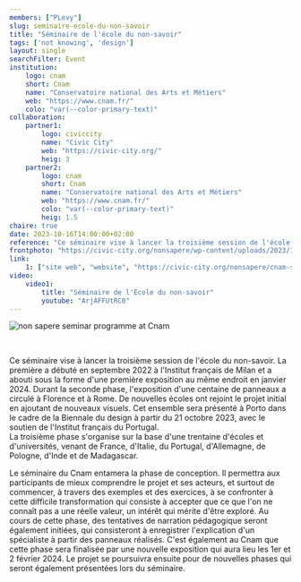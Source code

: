 ```yaml
---
members: ["PLevy"]
slug: seminaire-ecole-du-non-savoir
title: "Séminaire de l'école du non-savoir"
tags: ['not knowing', 'design']
layout: single
searchFilter: Event
institution:
    logo: cnam
    short: Cnam
    name: "Conservatoire national des Arts et Métiers"
    web: "https://www.cnam.fr/"
    colo: "var(--color-primary-text)"
collaboration:
    partner1:
        logo: civiccity
        name: "Civic City"
        web: "https://civic-city.org/"
        heig: 3
    partner2:
        logo: cnam
        short: Cnam
        name: "Conservatoire national des Arts et Métiers"
        web: "https://www.cnam.fr/"
        colo: "var(--color-primary-text)"
        heig: 1.5
chaire: true
date: 2023-10-16T14:00:00+02:00
reference: "Ce séminaire vise à lancer la troisième session de l'école du non-savoir. La première a débuté en septembre 2022 à l'Institut français de Milan et a abouti sous la forme d'une première exposition au même endroit en janvier 2024."
frontphoto: "https://civic-city.org/nonsapere/wp-content/uploads/2023/10/CNAM-question-mark-1.jpg"
link:
    1: ["site web", "website", "https://civic-city.org/nonsapere/cnam-seminary/"]
video:
    video1:
        title: "Séminaire de l'École du non-savoir"
        youtube: "ArjAFFUtRC0"
---
```


![non sapere seminar programme at Cnam](https://civic-city.org/nonsapere/wp-content/uploads/2023/10/SOCIAL-SCHOOLS.jpg "Programme of the seminar")

&nbsp;

Ce séminaire vise à lancer la troisième session de l'école du non-savoir. La première a débuté en septembre 2022 à l'Institut français de Milan et a abouti sous la forme d'une première exposition au même endroit en janvier 2024. Durant la seconde phase, l'exposition d'une centaine de panneaux a circulé à Florence et à Rome. De nouvelles écoles ont rejoint le projet initial en ajoutant de nouveaux visuels. Cet ensemble sera présenté à Porto dans le cadre de la Biennale du design à partir du 21 octobre 2023, avec le soutien de l'Institut français du Portugal.  
La troisième phase s'organise sur la base d'une trentaine d'écoles et d'universités, venant de France, d'Italie, du Portugal, d'Allemagne, de Pologne, d'Inde et de Madagascar.

Le séminaire du Cnam entamera la phase de conception. Il permettra aux participants de mieux comprendre le projet et ses acteurs, et surtout de commencer, à travers des exemples et des exercices, à se confronter à cette difficile transformation qui consiste à accepter que ce que l'on ne connaît pas a une réelle valeur, un intérêt qui mérite d'être exploré. Au cours de cette phase, des tentatives de narration pédagogique seront également initiées, qui consisteront à enregistrer l'explication d'un spécialiste à partir des panneaux réalisés. C'est également au Cnam que cette phase sera finalisée par une nouvelle exposition qui aura lieu les 1er et 2 février 2024. Le projet se poursuivra ensuite pour de nouvelles phases qui seront également présentées lors du séminaire.